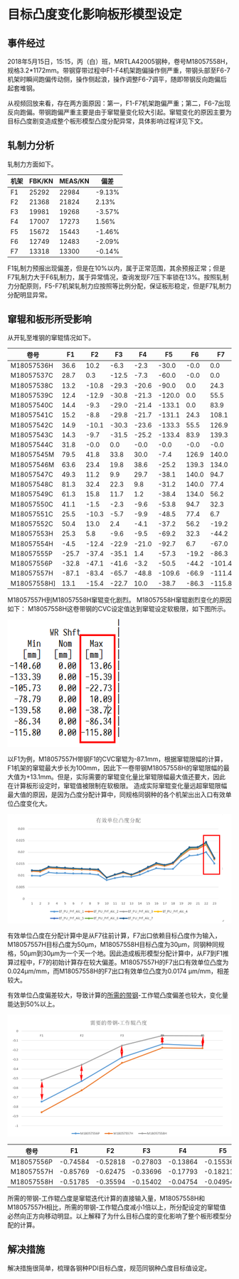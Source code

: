 # 目标凸度变化影响板形模型设定



## 事件经过

2018年5月15日，15:15，丙（白）班，MRTLA42005钢种，卷号M18057558H，规格3.2*1172mm。带钢穿带过程中F1-F4机架跑偏操作侧严重，带钢头部至F6-7机架时瞬间跑偏传动侧，操作侧起浪，操作调整F6-7调平，随即带钢反向跑偏后起套堆钢。

从视频回放来看，存在两方面原因：第一，F1-F7机架跑偏严重；第二，F6-7出现反向跑偏。带钢跑偏严重主要是由于窜辊量变化较大引起。窜辊变化的原因主要为目标凸度剧变造成整个板形模型凸度分配异常，具体影响过程详见下文。

## 轧制力分析

轧制力方面如下。

| 机架   | FBK/KN | MEAS/KN | 偏差     |
| ---- | ------ | ------- | ------ |
| F1   | 25292  | 22984   | -9.13% |
| F2   | 21368  | 21824   | 2.13%  |
| F3   | 19981  | 19268   | -3.57% |
| F4   | 17007  | 17273   | 1.56%  |
| F5   | 15672  | 15443   | -1.46% |
| F6   | 12749  | 12483   | -2.09% |
| F7   | 13318  | 13300   | -0.14% |

F1轧制力预报出现偏差，但是在10%以内，属于正常范围，其余预报正常；但是F7轧制力大于F6轧制力，属于异常情况，查询发现F7压下率锁在13%。按照轧制力分配原则，F5-F7机架轧制力应按照等比例分配，保证板形稳定，但是F7轧制力分配明显异常。

## 窜辊和板形所受影响

从开轧至堆钢的窜辊情况如下。

| 卷号          | F1    | F2    | F3    | F4    | F5     | F6    | F7     |
| ----------- | ----- | ----- | ----- | ----- | ------ | ----- | ------ |
| M18057536H  | 36.6  | 10.2  | -6.3  | -2.3  | -30.0  | -0.0  | 0.0    |
| M18057537C  | 28.7  | 0.3   | -12.5 | -7.3  | -60.0  | -0.0  | 0.0    |
| M18057538C  | 13.2  | -10.8 | -29.3 | -20.6 | -90.0  | 0.0   | 24.3   |
| M18057539C  | 12.4  | -12.9 | -30.8 | -21.3 | -120.0 | 0.0   | 55.5   |
| M18057540C  | 14.4  | -9.3  | -29.0 | -21.4 | -133.1 | 0.0   | 83.9   |
| M18057541C  | 15.2  | -8.8  | -29.8 | -21.7 | -131.1 | 24.3  | 108.1  |
| M18057542C  | 14.9  | -10.1 | -30.3 | -23.6 | -133.3 | 55.5  | 126.9  |
| M18057543C  | 14.3  | -9.7  | -31.5 | -25.2 | -133.4 | 83.9  | 139.3  |
| M18057544C  | 31.8  | -0.0  | 0.0   | -0.0  | -0.0   | -0.0  | -0.0   |
| M18057545M  | 79.5  | 41.8  | 33.8  | 30.0  | -7.4   | 126.9 | 140.0  |
| M18057546M  | 63.6  | 23.4  | 19.8  | 38.6  | -25.2  | 139.3 | 134.0  |
| M18057547C  | 49.3  | 11.2  | 9.9   | 29.7  | -38.1  | 140.0 | 94.7   |
| M18057548C  | 81.3  | 32.4  | 22.3  | 9.8   | -31.2  | 140.0 | 77.4   |
| M18057549C  | 61.3  | 15.8  | 11.7  | 1.2   | -38.4  | 134.0 | 56.2   |
| M18057550C  | 41.1  | -1.5  | -2.3  | -9.6  | -53.8  | 94.7  | 32.3   |
| M18057551C  | 25.5  | -10.3 | -5.7  | -9.9  | -48.5  | 77.4  | 6.7    |
| M18057552C  | 50.4  | 13.0  | 2.4   | -4.1  | -37.2  | 56.2  | -19.2  |
| M18057553H  | 25.3  | 5.8   | -9.6  | -9.5  | -69.2  | 32.3  | -44.2  |
| M18057554H  | -4.5  | -12.4 | -22.9 | -21.0 | -92.7  | 6.7   | -67.0  |
| M18057555P  | -25.7 | -37.4 | -35.1 | 1.4   | -57.3  | -19.2 | -86.3  |
| M18057556P  | -32.8 | -47.1 | -41.6 | -3.2  | -50.5  | -44.2 | -101.4 |
| M18057557H  | -87.1 | -83.4 | -65.7 | -48.8 | -109.6 | -66.9 | -111.4 |
| M18057558H] | 13.1  | -15.4 | -22.7 | 10.0  | -38.7  | -86.3 | -115.8 |

M18057557H到M18057558H窜辊变化剧烈。
M18057558H窜辊剧烈变化的原因如下： M18057558H这卷带钢的CVC设定值达到窜辊设定软极限，如下图所示。

![wr_shft_max](target_crown_change_has_influence_on_shape_model_references/wr_shft_max.png)

以F1为例，M18057557H带钢F1的CVC窜辊为-87.1mm，根据窜辊限幅的计算，F1机架的窜辊最大步长为100mm，因此下一卷带钢M18057558H的窜辊限幅的最大值为+13.1mm。但是，实际需要的窜辊变化量比窜辊限幅最大值还要大，因此在计算板形设定时，窜辊值被限制在软极限。
造成实际窜辊变化量远超窜辊限幅最大值的原因，是因为凸度分配计算中，同规格同钢种的各个机架出出入口有效单位凸度变化大。

![有效单位凸度分配变化](target_crown_change_has_influence_on_shape_model_references/pu_prf_draft_change.png)

有效单位凸度在分配计算中是从F7往前计算，F7出口依赖目标凸度作为输入，M18057557H目标凸度为50μm，M18057558H目标凸度为30μm，同钢种同规格，50μm到30μm为一个天一个地。因此造成板形模型分配计算中，从F7到F1推算过程中，F7的初始计算存在较大偏差。M18057557H的F7出口有效单位凸度为0.024μm/mm，而M18057558H的F7出口有效单位凸度为0.0174 μm/mm，相差较大。

有效单位凸度偏差较大，导致计算的[所需的带钢]()-工作辊凸度偏差也较大，变化量能达到50%以上。

![需要的带钢工作辊凸度](target_crown_change_has_influence_on_shape_model_references/needed_pce_wr_stack_crown.png)

| 卷号         | F1       | F2       | F3       | F4       | F5         |
| ---------- | -------- | -------- | -------- | -------- | ---------- |
| M18057556P | -0.74584 | -0.52818 | -0.27803 | -0.13864 | -0.155366  |
| M18057557H | -0.85769 | -0.62475 | -0.33696 | -0.17793 | -0.182116  |
| M18057558H | -0.51785 | -0.35594 | -0.15402 | -0.04754 | -0.0495497 |

所需的带钢-工作辊凸度是窜辊迭代计算的直接输入量，M18057558H和M18057557H相比，所需的带钢-工作辊凸度减小1倍以上，所分配设定的窜辊值必然向正方向移动明显。以上解释了为什么目标凸度的变化影响了整个板形模型分配的计算。

## 解决措施

解决措施很简单，梳理各钢种PDI目标凸度，规范同钢种凸度目标值设定。